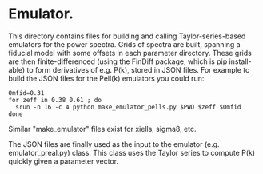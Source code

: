 # Emulator.

This directory contains files for building and calling
Taylor-series-based emulators for the power spectra.
Grids of spectra are built, spanning a fiducial model with
some offsets in each parameter directory.  These grids are
then finite-differenced (using the FinDiff package, which
is pip install-able) to form derivatives of e.g. P(k), stored
in JSON files.  For example to build the JSON files for the
Pell(k) emulators you could run:

```
Omfid=0.31
for zeff in 0.38 0.61 ; do
  srun -n 16 -c 4 python make_emulator_pells.py $PWD $zeff $Omfid
done
```

Similar "make_emulator" files exist for xiells, sigma8, etc.

The JSON files are finally used as the input to the emulator
(e.g. emulator_preal.py) class.  This class uses the Taylor
series to compute P(k) quickly given a parameter vector.
